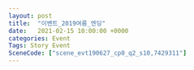 ```yaml
---
layout: post
title:  "이벤트_2019여름_엔딩"
date:   2021-02-15 10:00:00 +0000
categories: Event
Tags: Story Event
SceneCode: ["scene_evt190627_cp0_q2_s10,7429311"]
---
```

